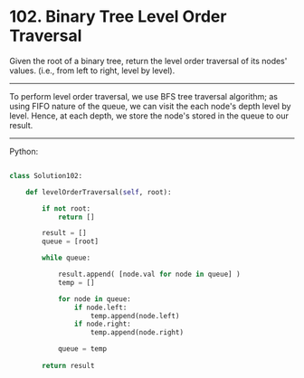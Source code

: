 # 102. Binary Tree Level Order Traversal

Given the root of a binary tree, return the level order traversal of its nodes'
values. (i.e., from left to right, level by level).

---

To perform level order traversal, we use BFS tree traversal algorithm; as using
FIFO nature of the queue, we can visit the each node's depth level by level.
Hence, at each depth, we store the node's stored in the queue to our result.

---

Python:

```python

class Solution102:

    def levelOrderTraversal(self, root):

        if not root:
            return []

        result = []
        queue = [root]

        while queue:

            result.append( [node.val for node in queue] )
            temp = []

            for node in queue:
                if node.left:
                    temp.append(node.left)
                if node.right:
                    temp.append(node.right)

            queue = temp
        
        return result
```
